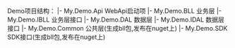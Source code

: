 
Demo项目结构：
	|- My.Demo.Api	WebApi启动项
	|- My.Demo.BLL	业务层
	|- My.Demo.IBLL	业务层接口
	|- My.Demo.DAL	数据层
	|- My.Demo.IDAL	数据层接口
	|- My.Demo.Common	公共层(生成bll包,发布在nuget上)
	|- My.Demo.SDK	SDK接口(生成bll包,发布在nuget上)